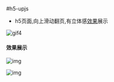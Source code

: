 #h5-upjs

 - h5页面,向上滑动翻页,有立体感[效果](http://html.pengqiuyuan.com/swfi/swfi.html)展示

![gif4](https://cloud.githubusercontent.com/assets/4953205/13800707/a5b64b4c-eb66-11e5-8fa0-45cbad6d9c0a.gif) 

#### 效果展示

![img](https://cloud.githubusercontent.com/assets/4953205/13800625/d7710498-eb65-11e5-9355-4881333bde46.png)

![img](https://cloud.githubusercontent.com/assets/4953205/13800638/f7da5950-eb65-11e5-90ae-a042379e9e14.png)
